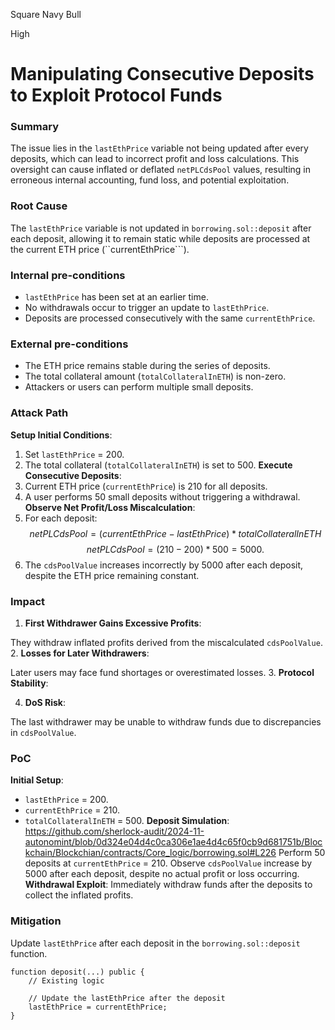 Square Navy Bull

High

# Manipulating Consecutive Deposits to Exploit Protocol Funds

### Summary

The issue lies in the ``lastEthPrice`` variable not being updated after every deposits, which can lead to incorrect profit and loss calculations. This oversight can cause inflated or deflated ``netPLCdsPool`` values, resulting in erroneous internal accounting, fund loss, and potential exploitation.

### Root Cause

The ``lastEthPrice`` variable is not updated in ``borrowing.sol::deposit`` after each deposit, allowing it to remain static while deposits are processed at the current ETH price (``currentEthPrice```).

### Internal pre-conditions

- `lastEthPrice` has been set at an earlier time.
- No withdrawals occur to trigger an update to `lastEthPrice`.
- Deposits are processed consecutively with the same `currentEthPrice`.


### External pre-conditions

- The ETH price remains stable during the series of deposits.
- The total collateral amount (`totalCollateralInETH`) is non-zero.
- Attackers or users can perform multiple small deposits.


### Attack Path

**Setup Initial Conditions**:
1. Set ``lastEthPrice`` = 200.
2. The total collateral (``totalCollateralInETH``) is set to 500.
**Execute Consecutive Deposits**:
1. Current ETH price (`currentEthPrice`) is 210 for all deposits.
2. A user performs 50 small deposits without triggering a withdrawal.
**Observe Net Profit/Loss Miscalculation**:
1. For each deposit:
$$netPLCdsPool = (currentEthPrice - lastEthPrice) * totalCollateralInETH$$ 
$$netPLCdsPool = (210 - 200) * 500 = 5000.$$  
2. The ``cdsPoolValue`` increases incorrectly by 5000 after each deposit, despite the ETH price remaining constant.


### Impact

1. **First Withdrawer Gains Excessive Profits**:

They withdraw inflated profits derived from the miscalculated ``cdsPoolValue``.
2. **Losses for Later Withdrawers**:

Later users may face fund shortages or overestimated losses.
3. **Protocol Stability**:

4. **DoS Risk**:

The last withdrawer may be unable to withdraw funds due to discrepancies in ``cdsPoolValue``.

### PoC

**Initial Setup**:
- ``lastEthPrice`` = 200.
- ``currentEthPrice`` = 210.
- ``totalCollateralInETH`` = 500.
**Deposit Simulation**:
https://github.com/sherlock-audit/2024-11-autonomint/blob/0d324e04d4c0ca306e1ae4d4c65f0cb9d681751b/Blockchain/Blockchian/contracts/Core_logic/borrowing.sol#L226
Perform 50 deposits at ``currentEthPrice`` = 210.
Observe ``cdsPoolValue`` increase by 5000 after each deposit, despite no actual profit or loss occurring.
**Withdrawal Exploit**:
Immediately withdraw funds after the deposits to collect the inflated profits.


### Mitigation

Update ``lastEthPrice`` after each deposit in the ``borrowing.sol::deposit`` function.
```solidity
function deposit(...) public {  
    // Existing logic  

    // Update the lastEthPrice after the deposit  
    lastEthPrice = currentEthPrice;  
}  
```